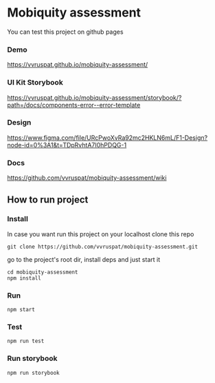 # Mobiquity assessment

You can test this project on github pages 
### Demo
https://vvruspat.github.io/mobiquity-assessment/

### UI Kit Storybook
https://vvruspat.github.io/mobiquity-assessment/storybook/?path=/docs/components-error--error-template

### Design
https://www.figma.com/file/URcPwoXvRa92mc2HKLN6mL/F1-Design?node-id=0%3A1&t=TDpRvhtA7I0hPDQG-1

### Docs
https://github.com/vvruspat/mobiquity-assessment/wiki

## How to run project
### Install

In case you want run this project on your localhost clone this repo
```
git clone https://github.com/vvruspat/mobiquity-assessment.git
```
go to the project's root dir, install deps and just start it

```
cd mobiquity-assessment
npm install
```
### Run
```
npm start
```
### Test
```
npm run test
```
### Run storybook
```
npm run storybook
```
